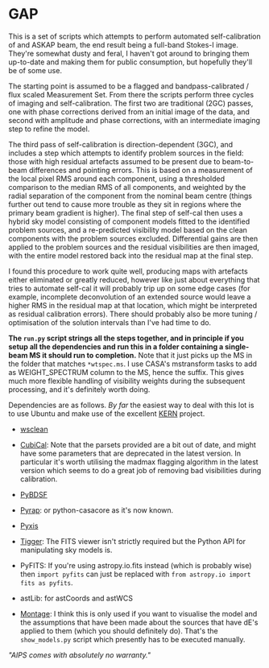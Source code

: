 # GAP

This is a set of scripts which attempts to perform automated self-calibration of and ASKAP beam, the end result being a full-band Stokes-I image. They're somewhat dusty and feral, I haven't got around to bringing them up-to-date and making them for public consumption, but hopefully they'll be of some use. 

The starting point is assumed to be a flagged and bandpass-calibrated / flux scaled Measurement Set. From there the scripts perform three cycles of imaging and self-calibration. The first two are traditional (2GC) passes, one with phase corrections derived from an initial image of the data, and second with amplitude and phase corrections, with an intermediate imaging step to refine the model. 

The third pass of self-calibration is direction-dependent (3GC), and includes a step which attempts to identify problem sources in the field: those with high residual artefacts assumed to be present due to beam-to-beam differences and pointing errors. This is based on a measurement of the local pixel RMS around each component, using a thresholded comparison to the median RMS of all components, and weighted by the radial separation of the component from the nominal beam centre (things further out tend to cause more trouble as they sit in regions where the primary beam gradient is higher). The final step of self-cal then uses a hybrid sky model consisting of component models fitted to the identified problem sources, and a re-predicted visibility model based on the clean components with the problem sources excluded. Differential gains are then applied to the problem sources and the residual visibilities are then imaged, with the entire model restored back into the residual map at the final step.

I found this procedure to work quite well, producing maps with artefacts either eliminated or greatly reduced, however like just about everything that tries to automate self-cal it will probably trip up on some edge cases (for example, incomplete deconvolution of an extended source would leave a higher RMS in the residual map at that location, which might be interpreted as residual calibration errors). There should probably also be more tuning / optimisation of the solution intervals than I've had time to do. 

**The `run.py` script strings all the steps together, and in principle if you setup all the dependencies and run this in a folder containing a single-beam MS it should run to completion.** Note that it just picks up the MS in the folder that matches `*wtspec.ms`. I use CASA's mstransform tasks to add as WEIGHT_SPECTRUM column to the MS, hence the suffix. This gives much more flexible handling of visibility weights during the subsequent processing, and it's definitely worth doing.

Dependencies are as follows. *By far* the easiest way to deal with this lot is to use Ubuntu and make use of the excellent [KERN](http://kernsuite.info/) project.

* [wsclean](https://sourceforge.net/p/wsclean/wiki/Home/)

* [CubiCal](http://cubical.readthedocs.io/en/latest/): Note that the parsets provided are a bit out of date, and might have some parameters that are deprecated in the latest version. In particular it's worth utilising the madmax flagging algorithm in the latest version which seems to do a great job of removing bad visibilities during calibration.

* [PyBDSF](http://www.astron.nl/citt/pybdsf/)

* [Pyrap](https://github.com/casacore/python-casacore): or python-casacore as it's now known.

* [Pyxis](https://github.com/ska-sa/pyxis)

* [Tigger](https://github.com/ska-sa/tigger): The FITS viewer isn't strictly required but the Python API for manipulating sky models is.

* PyFITS: If you're using astropy.io.fits instead (which is probably wise) then `import pyfits` can just be replaced with `from astropy.io import fits as pyfits`. 

* astLib: for astCoords and astWCS

* [Montage](http://montage.ipac.caltech.edu/): I think this is only used if you want to visualise the model and the assumptions that have been made about the sources that have dE's applied to them (which you should definitely do). That's the `show_models.py` script which presently has to be executed manually.

*"AIPS comes with absolutely no warranty."*
